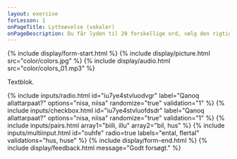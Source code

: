 ```yaml
---
layout: exercise
forLesson: 1
onPageTitle: Lytteøvelse (vokaler)
onPageDescription: Du får lyden til 20 forskellige ord, vælg den rigtige stavemåde.
---
```

<div>
{% include display/form-start.html %}
{% include display/picture.html
    src="color/colors.jpg"
%}
{% include display/audio.html
    src="color/colors_01.mp3"
%}

Textblok.

{% include inputs/radio.html
    id="iu7ye4stvluodvgr"
    label="Qanoq allattarpaat?"
    options="nisa, niisa"
    randomize="true"
    validation="1"
%}
{% include inputs/checkbox.html
    id="iu7ye4stvluofdsdr"
    label="Qanoq allattarpaat?"
    options="nisa, niisa"
    randomize="true"
    validation="1"
%}
{% include inputs/pairs.html
    array1="biili, illu"
    array2="bil, hus"
%}
{% include inputs/multiinput.html
    id="ouhfe"
    radio=true
    labels="ental, flertal"
    validations="hus, huse"
%}
{% include display/form-end.html %}
{% include display/feedback.html
    message="Godt forsøgt."
%}
</div>